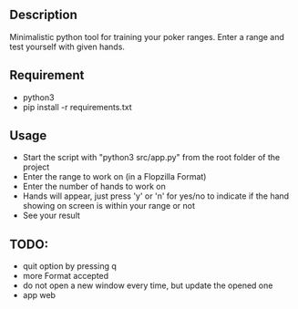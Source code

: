 ## Description
Minimalistic python tool for training your poker ranges. Enter a range and test yourself with given hands.

## Requirement
- python3
- pip install -r requirements.txt

## Usage
- Start the script with "python3 src/app.py" from the root folder of the project 
- Enter the range to work on (in a Flopzilla Format)
- Enter the number of hands to work on
- Hands will appear, just press 'y' or 'n' for yes/no to indicate if the hand showing on screen is within your range or not
- See your result

## TODO:
- quit option by pressing q
- more Format accepted
- do not open a new window every time, but update the opened one
- app web
